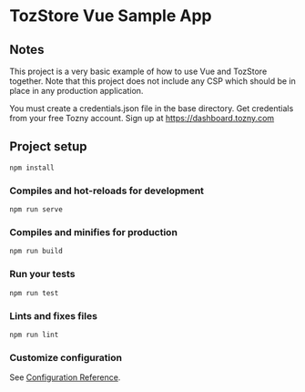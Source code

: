# TozStore Vue Sample App

## Notes
This project is a very basic example of how to use Vue and TozStore together.  Note that this
project does not include any CSP which should be in place in any production application.

You must create a credentials.json file in the base directory.  Get credentials from your free
Tozny account.   Sign up at https://dashboard.tozny.com

## Project setup
```
npm install
```

### Compiles and hot-reloads for development
```
npm run serve
```

### Compiles and minifies for production
```
npm run build
```

### Run your tests
```
npm run test
```

### Lints and fixes files
```
npm run lint
```

### Customize configuration
See [Configuration Reference](https://cli.vuejs.org/config/).
